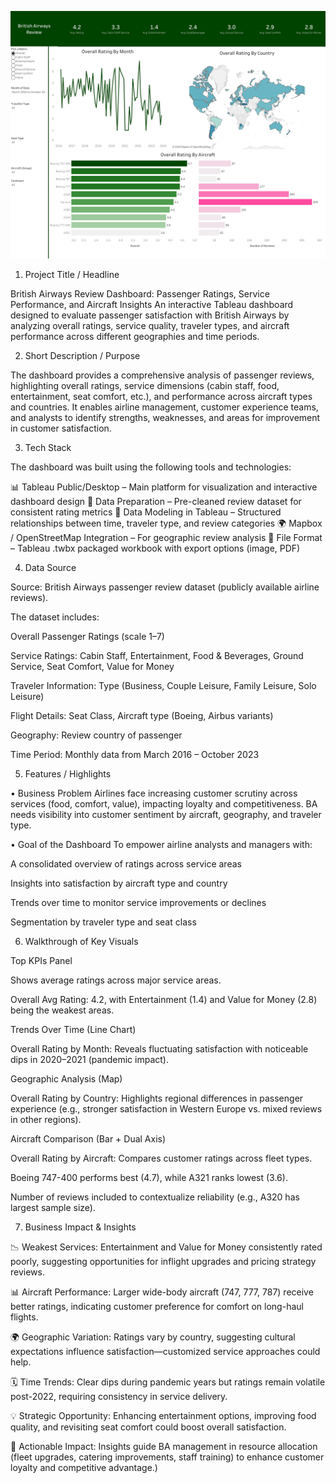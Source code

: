 ![#Preview](https://github.com/d28006/Airline-Customer-Satisfaction/blob/main/Snapshot%20of%20Dashboard.png)

1. Project Title / Headline

British Airways Review Dashboard: Passenger Ratings, Service Performance, and Aircraft Insights
An interactive Tableau dashboard designed to evaluate passenger satisfaction with British Airways by analyzing overall ratings, service quality, traveler types, and aircraft performance across different geographies and time periods.

2. Short Description / Purpose

The dashboard provides a comprehensive analysis of passenger reviews, highlighting overall ratings, service dimensions (cabin staff, food, entertainment, seat comfort, etc.), and performance across aircraft types and countries. It enables airline management, customer experience teams, and analysts to identify strengths, weaknesses, and areas for improvement in customer satisfaction.

3. Tech Stack

The dashboard was built using the following tools and technologies:

📊 Tableau Public/Desktop – Main platform for visualization and interactive dashboard design
🔄 Data Preparation – Pre-cleaned review dataset for consistent rating metrics
🧩 Data Modeling in Tableau – Structured relationships between time, traveler type, and review categories
🌍 Mapbox / OpenStreetMap Integration – For geographic review analysis
📁 File Format – Tableau .twbx packaged workbook with export options (image, PDF)

4. Data Source

Source: British Airways passenger review dataset (publicly available airline reviews).

The dataset includes:

Overall Passenger Ratings (scale 1–7)

Service Ratings: Cabin Staff, Entertainment, Food & Beverages, Ground Service, Seat Comfort, Value for Money

Traveler Information: Type (Business, Couple Leisure, Family Leisure, Solo Leisure)

Flight Details: Seat Class, Aircraft type (Boeing, Airbus variants)

Geography: Review country of passenger

Time Period: Monthly data from March 2016 – October 2023

5. Features / Highlights

• Business Problem
Airlines face increasing customer scrutiny across services (food, comfort, value), impacting loyalty and competitiveness. BA needs visibility into customer sentiment by aircraft, geography, and traveler type.

• Goal of the Dashboard
To empower airline analysts and managers with:

A consolidated overview of ratings across service areas

Insights into satisfaction by aircraft type and country

Trends over time to monitor service improvements or declines

Segmentation by traveler type and seat class

6. Walkthrough of Key Visuals

Top KPIs Panel

Shows average ratings across major service areas.

Overall Avg Rating: 4.2, with Entertainment (1.4) and Value for Money (2.8) being the weakest areas.

Trends Over Time (Line Chart)

Overall Rating by Month: Reveals fluctuating satisfaction with noticeable dips in 2020–2021 (pandemic impact).

Geographic Analysis (Map)

Overall Rating by Country: Highlights regional differences in passenger experience (e.g., stronger satisfaction in Western Europe vs. mixed reviews in other regions).

Aircraft Comparison (Bar + Dual Axis)

Overall Rating by Aircraft: Compares customer ratings across fleet types.

Boeing 747-400 performs best (4.7), while A321 ranks lowest (3.6).

Number of reviews included to contextualize reliability (e.g., A320 has largest sample size).

7. Business Impact & Insights

📉 Weakest Services: Entertainment and Value for Money consistently rated poorly, suggesting opportunities for inflight upgrades and pricing strategy reviews.

📊 Aircraft Performance: Larger wide-body aircraft (747, 777, 787) receive better ratings, indicating customer preference for comfort on long-haul flights.

🌍 Geographic Variation: Ratings vary by country, suggesting cultural expectations influence satisfaction—customized service approaches could help.

🗓 Time Trends: Clear dips during pandemic years but ratings remain volatile post-2022, requiring consistency in service delivery.

💡 Strategic Opportunity: Enhancing entertainment options, improving food quality, and revisiting seat comfort could boost overall satisfaction.

🎯 Actionable Impact: Insights guide BA management in resource allocation (fleet upgrades, catering improvements, staff training) to enhance customer loyalty and competitive advantage.)
